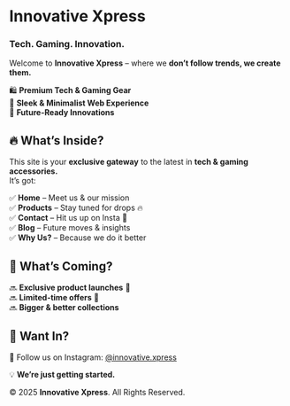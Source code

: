 #  **Innovative Xpress**   
### **Tech. Gaming. Innovation.**  

Welcome to **Innovative Xpress** – where we **don’t follow trends, we create them.**  

🛍️ **Premium Tech & Gaming Gear**  
🖤 **Sleek & Minimalist Web Experience**  
🚀 **Future-Ready Innovations**  


## 🔥 **What’s Inside?**  
This site is your **exclusive gateway** to the latest in **tech & gaming accessories.**  
It’s got:  

✅ **Home** – Meet us & our mission  
✅ **Products** – Stay tuned for drops 🔥  
✅ **Contact** – Hit us up on Insta 📸  
✅ **Blog** – Future moves & insights  
✅ **Why Us?** – Because we do it better  


## 🚀 **What’s Coming?**  
🔜 **Exclusive product launches** 🛒  
🔜 **Limited-time offers** 🎯  
🔜 **Bigger & better collections**  


## 📲 **Want In?**  
👀 Follow us on Instagram: [@innovative.xpress](https://www.instagram.com/innovative.xpress/)  

💡 **We’re just getting started.**  

© 2025 **Innovative Xpress**. All Rights Reserved.  
